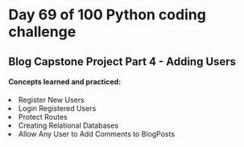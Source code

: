 <h1> Day 69 of 100 Python coding challenge </h1>
<h2>Blog Capstone Project Part 4 - Adding Users</h2>

<h4> Concepts learned and practiced: </h4>
<li>Register New Users
<li>Login Registered Users
<li>Protect Routes
<li>Creating Relational Databases
<li>Allow Any User to Add Comments to BlogPosts
